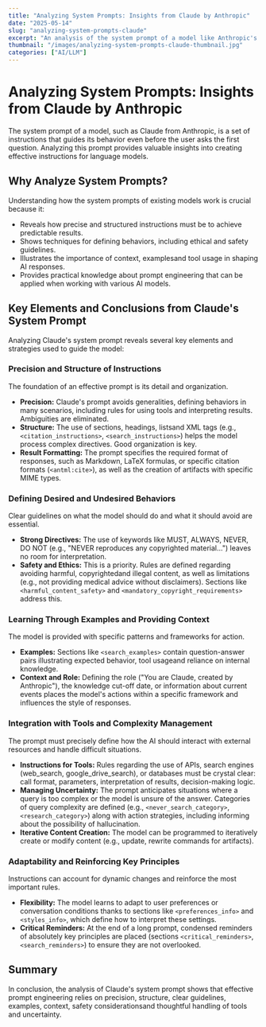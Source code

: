 ```yaml
---
title: "Analyzing System Prompts: Insights from Claude by Anthropic"
date: "2025-05-14"
slug: "analyzing-system-prompts-claude"
excerpt: "An analysis of the system prompt of a model like Anthropic's Claude provides valuable insights into crafting effective instructions for language models."
thumbnail: "/images/analyzing-system-prompts-claude-thumbnail.jpg"
categories: ["AI/LLM"]
---
```


# Analyzing System Prompts: Insights from Claude by Anthropic

The system prompt of a model, such as Claude from Anthropic, is a set of instructions that guides its behavior even before the user asks the first question. Analyzing this prompt provides valuable insights into creating effective instructions for language models.

## Why Analyze System Prompts?

Understanding how the system prompts of existing models work is crucial because it:

* Reveals how precise and structured instructions must be to achieve predictable results.
* Shows techniques for defining behaviors, including ethical and safety guidelines.
* Illustrates the importance of context, examplesand tool usage in shaping AI responses.
* Provides practical knowledge about prompt engineering that can be applied when working with various AI models.

## Key Elements and Conclusions from Claude's System Prompt

Analyzing Claude's system prompt reveals several key elements and strategies used to guide the model:

### Precision and Structure of Instructions

The foundation of an effective prompt is its detail and organization.

* **Precision:** Claude's prompt avoids generalities, defining behaviors in many scenarios, including rules for using tools and interpreting results. Ambiguities are eliminated.
* **Structure:** The use of sections, headings, listsand XML tags (e.g., `<citation_instructions>`, `<search_instructions>`) helps the model process complex directives. Good organization is key.
* **Result Formatting:** The prompt specifies the required format of responses, such as Markdown, LaTeX formulas, or specific citation formats (`<antml:cite>`), as well as the creation of artifacts with specific MIME types.

### Defining Desired and Undesired Behaviors

Clear guidelines on what the model should do and what it should avoid are essential.

* **Strong Directives:** The use of keywords like MUST, ALWAYS, NEVER, DO NOT (e.g., "NEVER reproduces any copyrighted material...") leaves no room for interpretation.
* **Safety and Ethics:** This is a priority. Rules are defined regarding avoiding harmful, copyrightedand illegal content, as well as limitations (e.g., not providing medical advice without disclaimers). Sections like `<harmful_content_safety>` and `<mandatory_copyright_requirements>` address this.

### Learning Through Examples and Providing Context

The model is provided with specific patterns and frameworks for action.

* **Examples:** Sections like `<search_examples>` contain question-answer pairs illustrating expected behavior, tool usageand reliance on internal knowledge.
* **Context and Role:** Defining the role ("You are Claude, created by Anthropic"), the knowledge cut-off date, or information about current events places the model's actions within a specific framework and influences the style of responses.

### Integration with Tools and Complexity Management

The prompt must precisely define how the AI should interact with external resources and handle difficult situations.

* **Instructions for Tools:** Rules regarding the use of APIs, search engines (web\_search, google\_drive\_search), or databases must be crystal clear: call format, parameters, interpretation of results, decision-making logic.
* **Managing Uncertainty:** The prompt anticipates situations where a query is too complex or the model is unsure of the answer. Categories of query complexity are defined (e.g., `<never_search_category>`, `<research_category>`) along with action strategies, including informing about the possibility of hallucination.
* **Iterative Content Creation:** The model can be programmed to iteratively create or modify content (e.g., update, rewrite commands for artifacts).

### Adaptability and Reinforcing Key Principles

Instructions can account for dynamic changes and reinforce the most important rules.

* **Flexibility:** The model learns to adapt to user preferences or conversation conditions thanks to sections like `<preferences_info>` and `<styles_info>`, which define how to interpret these settings.
* **Critical Reminders:** At the end of a long prompt, condensed reminders of absolutely key principles are placed (sections `<critical_reminders>`, `<search_reminders>`) to ensure they are not overlooked.

## Summary

In conclusion, the analysis of Claude's system prompt shows that effective prompt engineering relies on precision, structure, clear guidelines, examples, context, safety considerationsand thoughtful handling of tools and uncertainty.